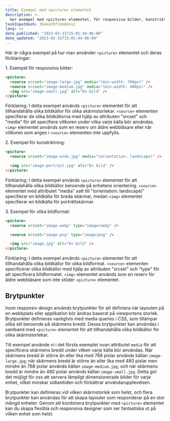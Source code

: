 ```yaml
---
title: Exempel med <picture> elementet
description: >-
  Ger exempel med <picture> elementet, för responsiva bilder, konstriktning och olika bildformat.
taskInputHash: 3b4e429f7eb84ce2
lang: sv
date_published: "2023-03-31T15:01:44-06:00"
date_updated: "2023-03-31T15:01:44-06:00"
---
```

Här är några exempel på hur man använder `<picture>` elementet och deras förklaringar:

1\. Exempel för responsiva bilder:

```html
<picture>
  <source srcset="image-large.jpg" media="(min-width: 768px)" />
  <source srcset="image-medium.jpg" media="(min-width: 480px)" />
  <img src="image-small.jpg" alt="En bild" />
</picture>
```

Förklaring: I detta exempel används `<picture>` elementet för att tillhandahålla olika bildkällor för olika skärmstorlekar. `<source>` elementen specifierar de olika bildkällorna med hjälp av attributen "srcset" och "media" för att specifiera villkoren under vilka varje källa bör användas. `<img>` elementet används som en reserv om äldre webbläsare eller när villkoren som anges i `<source>` elementen inte uppfylls.

2\. Exempel för konstriktning:

```html
<picture>
  <source srcset="image-wide.jpg" media="(orientation: landscape)" />

  <img src="image-portrait.jpg" alt="En bild" />
</picture>
```

Förklaring: I detta exempel används `<picture>` elementet för att tillhandahålla olika bildkällor beroende på enhetens orientering. `<source>` elementet med attributet "media" satt till "(orientation: landscape)" specifierar en bildkälla för breda skärmar, medan `<img>` elementet specifierar en bildkälla för porträttskärmar.

3\. Exempel för olika bildformat:

```html
<picture>
  <source srcset="image.webp" type="image/webp" />

  <source srcset="image.png" type="image/png" />

  <img src="image.jpg" alt="En bild" />
</picture>
```

Förklaring: I detta exempel används `<picture>` elementet för att tillhandahålla olika bildkällor för olika bildformat. `<source>` elementen specificerar olika bildkällor med hjälp av attributen "srcset" och "type" för att specificera bildformatet. `<img>` elementet används som en reserv för äldre webbläsare som inte stöder `<picture>` elementet.

## Brytpunkter

Inom responsiv design används brytpunkter för att definiera när layouten på en webbplats eller applikation bör ändras baserat på viewportens storlek. Brytpunkter definieras vanligtvis med media queries i CSS, som tillämpar olika stil beroende på skärmens bredd. Dessa brytpunkter kan användas i samband med `<picture>` elementet för att tillhandahålla olika bildkällor för olika skärmstorlekar.

Till exempel använde vi i det första exemplet ovan attributet `media` för att specificera skärmens bredd under vilken varje källa bör användas. När skärmens bredd är större än eller lika med 768 pixlar används källan `image-large.jpg`; när skärmens bredd är större än eller lika med 480 pixlar men mindre än 768 pixlar används källan `image-medium.jpg`; och när skärmens bredd är mindre än 480 pixlar används källan `image-small.jpg`. Detta gör det möjligt för oss att servera lämpligt dimensionerade bilder för varje enhet, vilket minskar sidlasttiden och förbättrar användarupplevelsen.

Brytpunkter kan definieras vid vilken skärmstorlek som helst, och flera brytpunkter kan användas för att skapa layouter som responderar på en stor mängd enheter. Genom att kombinera brytpunkter med `<picture>` elementet kan du skapa flexibla och responsiva designer som ser fantastiska ut på vilken enhet som helst.
